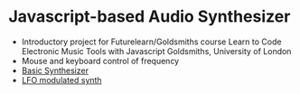 # Javascript-based Audio Synthesizer

* Introductory project for Futurelearn/Goldsmiths course  Learn to Code Electronic Music Tools with Javascript Goldsmiths, University of London
* Mouse and keyboard control of frequency 
* [Basic Synthesizer](http://danstrong.tech/basic-javascript-synthesizer/basic_synth.html)
* [LFO modulated synth](http://danstrong.tech/basic-javascript-synthesizer/oscillator)
